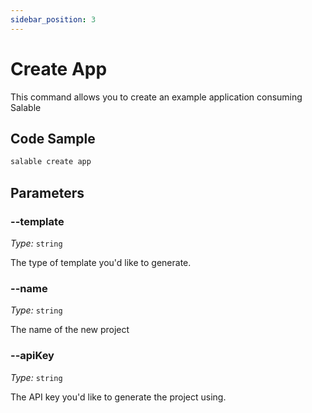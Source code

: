 ```yaml
---
sidebar_position: 3
---
```


# Create App

This command allows you to create an example application consuming Salable

## Code Sample

```bash
salable create app
```

## Parameters

### --template

_Type:_ `string`

The type of template you'd like to generate.

### --name

_Type:_ `string`

The name of the new project

### --apiKey

_Type:_ `string`

The API key you'd like to generate the project using.
